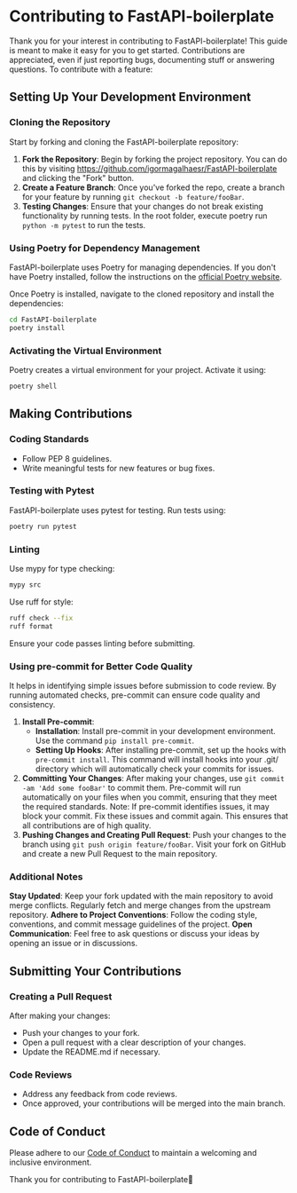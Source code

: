 # Contributing to FastAPI-boilerplate

Thank you for your interest in contributing to FastAPI-boilerplate! This guide is meant to make it easy for you to get started.
Contributions are appreciated, even if just reporting bugs, documenting stuff or answering questions. To contribute with a feature:

## Setting Up Your Development Environment

### Cloning the Repository
Start by forking and cloning the FastAPI-boilerplate repository:

1. **Fork the Repository**: Begin by forking the project repository. You can do this by visiting https://github.com/igormagalhaesr/FastAPI-boilerplate and clicking the "Fork" button.
1. **Create a Feature Branch**: Once you've forked the repo, create a branch for your feature by running `git checkout -b feature/fooBar`.
1. **Testing Changes**: Ensure that your changes do not break existing functionality by running tests. In the root folder, execute poetry run `python -m pytest` to run the tests.

### Using Poetry for Dependency Management
FastAPI-boilerplate uses Poetry for managing dependencies. If you don't have Poetry installed, follow the instructions on the [official Poetry website](https://python-poetry.org/docs/).

Once Poetry is installed, navigate to the cloned repository and install the dependencies:
```sh
cd FastAPI-boilerplate
poetry install
```

### Activating the Virtual Environment
Poetry creates a virtual environment for your project. Activate it using:

```sh
poetry shell
```

## Making Contributions

### Coding Standards
- Follow PEP 8 guidelines.
- Write meaningful tests for new features or bug fixes.

### Testing with Pytest
FastAPI-boilerplate uses pytest for testing. Run tests using:
```sh
poetry run pytest
```

### Linting
Use mypy for type checking:
```sh
mypy src
```

Use ruff for style:
```sh
ruff check --fix
ruff format
```

Ensure your code passes linting before submitting.

### Using pre-commit for Better Code Quality

It helps in identifying simple issues before submission to code review. By running automated checks, pre-commit can ensure code quality and consistency.

1. **Install Pre-commit**:
   - **Installation**: Install pre-commit in your development environment. Use the command `pip install pre-commit`.
   - **Setting Up Hooks**: After installing pre-commit, set up the hooks with `pre-commit install`. This command will install hooks into your .git/ directory which will automatically check your commits for issues.
1. **Committing Your Changes**:
   After making your changes, use `git commit -am 'Add some fooBar'` to commit them. Pre-commit will run automatically on your files when you commit, ensuring that they meet the required standards.
   Note: If pre-commit identifies issues, it may block your commit. Fix these issues and commit again. This ensures that all contributions are of high quality.
1. **Pushing Changes and Creating Pull Request**:
   Push your changes to the branch using `git push origin feature/fooBar`.
   Visit your fork on GitHub and create a new Pull Request to the main repository.

### Additional Notes

**Stay Updated**: Keep your fork updated with the main repository to avoid merge conflicts. Regularly fetch and merge changes from the upstream repository.
**Adhere to Project Conventions**: Follow the coding style, conventions, and commit message guidelines of the project.
**Open Communication**: Feel free to ask questions or discuss your ideas by opening an issue or in discussions.

## Submitting Your Contributions

### Creating a Pull Request
After making your changes:

- Push your changes to your fork.
- Open a pull request with a clear description of your changes.
- Update the README.md if necessary.


### Code Reviews
- Address any feedback from code reviews.
- Once approved, your contributions will be merged into the main branch.

## Code of Conduct
Please adhere to our [Code of Conduct](CODE_OF_CONDUCT.md) to maintain a welcoming and inclusive environment.

Thank you for contributing to FastAPI-boilerplate🚀
